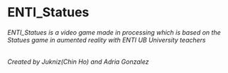 # ENTI_Statues
###### ENTI_Statues is a video game made in processing which is based on the Statues game in aumented reality with ENTI UB University teachers
###### Created by Jukniz(Chin Ho) and Adria Gonzalez
